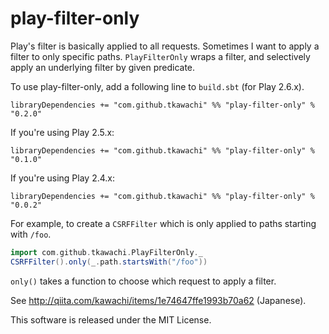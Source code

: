 # play-filter-only

Play's filter is basically applied to all requests. Sometimes I want to apply a
filter to only specific paths. `PlayFilterOnly` wraps a filter, and selectively apply
an underlying filter by given predicate.

To use play-filter-only, add a following line to `build.sbt` (for Play 2.6.x).

    libraryDependencies += "com.github.tkawachi" %% "play-filter-only" % "0.2.0"

If you're using Play 2.5.x:

    libraryDependencies += "com.github.tkawachi" %% "play-filter-only" % "0.1.0"

If you're using Play 2.4.x:

    libraryDependencies += "com.github.tkawachi" %% "play-filter-only" % "0.0.2"

For example, to create a `CSRFFilter` which is only applied to paths starting with
`/foo`.

```scala
import com.github.tkawachi.PlayFilterOnly._
CSRFFilter().only(_.path.startsWith("/foo"))
```

`only()` takes a function to choose which request to apply a filter.

See http://qiita.com/kawachi/items/1e74647ffe1993b70a62 (Japanese).

This software is released under the MIT License.

